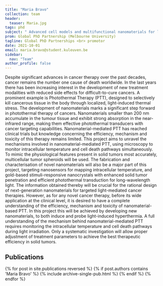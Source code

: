 ```yaml
---
title: "Maria Bravo"
collection: team
header:
  teaser: Maria.jpg
tags: phd
subject: " Advanced cell models and multifunctional nanomaterials for light-mediated cancer therapies"
prom: Global PhD Partnership (Melbourne University)
tagline: Global PhD Partnerships <br> promotor
date: 2021-10-01
email: maria.bravo@student.kuleuven.be
sidebar:
  nav: "Team"
author_profile: false
---
```

<p align= "justify">

Despite significant advances in cancer therapy over the past decades, cancer remains the number one cause of death worldwide. In the last years there has been increasing interest in the development of new treatment modalities with reduced side effects for difficult-to-cure cancers. A prominent example is Photothermal Therapy (PTT), designed to selectively kill cancerous tissue in the body through localized, light-induced thermal stress. The development of nanomaterials marks a significant step forward in photothermal therapy of cancers.
Nanomaterials smaller than 200 nm accumulate in the tumour tissue and exhibit strong absorption in the near-infrared range, making them effective photothermal transducers with cancer targeting capabilities. Nanomaterial-mediated PTT has reached clinical trials but knowledge concerning the efficiency, mechanism and toxicity of this therapy remains limited. This project aims to unravel the mechanisms involved in nanomaterial-mediated PTT, using microscopy to monitor intracellular temperature and cell death pathways simultaneously. To mimic the physiological features present in solid tumors most accurately, multicellular tumor spheroids will be used.
The fabrication and characterisation of novel nanomaterials will also be a major part of this project, targeting nanosensors for mapping intracellular temperature, and gold-based stimuli-responsive nanocrystals with enhanced solid tumor penetration and efficient photothermal transduction for long-wavelength light. The information obtained thereby will be crucial for the rational design of next-generation nanomaterials for targeted light-mediated cancer therapies.
However, as for any novel cancer therapy, before its wide application at the clinical level, it is desired to have a complete understanding of the efficiency, mechanism and toxicity of nanomaterial-based PTT. In this project this will be achieved by developing new nanomaterials, to both induce and probe light-induced hyperthermia. A full understanding of the mechanism behind nanomaterial-mediated PTT requires monitoring the intracellular temperature and cell death pathways during light irradiation. Only a systematic investigation will allow proper adjustment of treatment parameters to achieve the best therapeutic efficiency in solid tumors.

<h2> Publications </h2>
{% for post in site.publications reversed %}
  {% if post.authors contains 'Maria Bravo' %}
    {% include archive-single-pub.html %}
  {% endif %}
{% endfor %}
